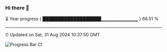 ### Hi there 👋

⏳ Year progress { ███████████████████▁▁▁▁▁▁▁▁▁▁▁ } 66.51 %

---

⏰ Updated on Sat, 31 Aug 2024 10:37:50 GMT

![Progress Bar CI](https://github.com/IshwaranRudhara/GIT-ACTION/workflows/Progress%20Bar%20CI/badge.svg)
